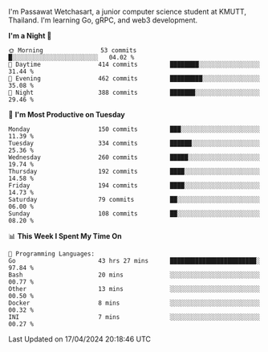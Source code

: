
I'm Passawat Wetchasart, a junior computer science student at KMUTT, Thailand. I'm learning Go, gRPC, and web3 development.



<!--START_SECTION:waka-->
**I'm a Night 🦉** 

```text
🌞 Morning                53 commits          █░░░░░░░░░░░░░░░░░░░░░░░░   04.02 % 
🌆 Daytime                414 commits         ████████░░░░░░░░░░░░░░░░░   31.44 % 
🌃 Evening                462 commits         █████████░░░░░░░░░░░░░░░░   35.08 % 
🌙 Night                  388 commits         ███████░░░░░░░░░░░░░░░░░░   29.46 % 
```
📅 **I'm Most Productive on Tuesday** 

```text
Monday                   150 commits         ███░░░░░░░░░░░░░░░░░░░░░░   11.39 % 
Tuesday                  334 commits         ██████░░░░░░░░░░░░░░░░░░░   25.36 % 
Wednesday                260 commits         █████░░░░░░░░░░░░░░░░░░░░   19.74 % 
Thursday                 192 commits         ████░░░░░░░░░░░░░░░░░░░░░   14.58 % 
Friday                   194 commits         ████░░░░░░░░░░░░░░░░░░░░░   14.73 % 
Saturday                 79 commits          ██░░░░░░░░░░░░░░░░░░░░░░░   06.00 % 
Sunday                   108 commits         ██░░░░░░░░░░░░░░░░░░░░░░░   08.20 % 
```


📊 **This Week I Spent My Time On** 

```text
💬 Programming Languages: 
Go                       43 hrs 27 mins      ████████████████████████░   97.84 % 
Bash                     20 mins             ░░░░░░░░░░░░░░░░░░░░░░░░░   00.77 % 
Other                    13 mins             ░░░░░░░░░░░░░░░░░░░░░░░░░   00.50 % 
Docker                   8 mins              ░░░░░░░░░░░░░░░░░░░░░░░░░   00.32 % 
INI                      7 mins              ░░░░░░░░░░░░░░░░░░░░░░░░░   00.27 % 
```


 Last Updated on 17/04/2024 20:18:46 UTC
<!--END_SECTION:waka-->

<!--
**markpassawat/markpassawat** is a ✨ _special_ ✨ repository because its `README.md` (this file) appears on your GitHub profile.

Here are some ideas to get you started:

- 🔭 I’m currently working on ...
- 🌱 I’m currently learning ...
- 👯 I’m looking to collaborate on ...
- 🤔 I’m looking for help with ...
- 💬 Ask me about ...
- 📫 How to reach me: ...
- 😄 Pronouns: He/Him
- ⚡ Fun fact: ...
-->
